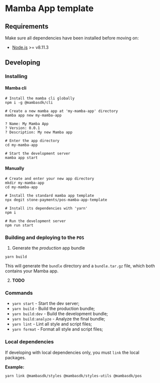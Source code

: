 # Mamba App template

## Requirements

Make sure all dependencies have been installed before moving on:

- [Node.js](http://nodejs.org/) >= v8.11.3

## Developing

### Installing

#### Mamba cli

```shell
# Install the mamba cli globally
npm i -g @mambasdk/cli

# Create a new mamba app at 'my-mamba-app' directory
mamba app new my-mamba-app

? Name: My Mamba App
? Version: 0.0.1
? Description: My new Mamba app

# Enter the app directory
cd my-mamba-app

# Start the development server
mamba app start
```

#### Manually

```shell
# Create and enter your new app directory
mkdir my-mamba-app
cd my-mamba-app

# Install the standard mamba app template
npx degit stone-payments/pos-mamba-app-template

# Install its dependencies with 'yarn'
npm i

# Run the development server
npm run start
```

### Building and deploying to the `POS`

1. Generate the *production* app bundle

```shell
yarn build
```

This will generate the `bundle` directory and a `bundle.tar.gz` file, which both contains your Mamba app.

2. **TODO**

### Commands

- `yarn start` - Start the dev server;
- `yarn build` - Build the production bundle;
- `yarn build:dev` - Build the development bundle;
- `yarn build:analyze` - Analyze the final bundle;
- `yarn lint` - Lint all style and script files;
- `yarn format` - Format all style and script files;

### Local dependencies

If developing with local dependencies only, you must `link` the local packages.

**Example:**

```shell
yarn link @mambasdk/styles @mambasdk/styles-utils @mambasdk/pos
```

